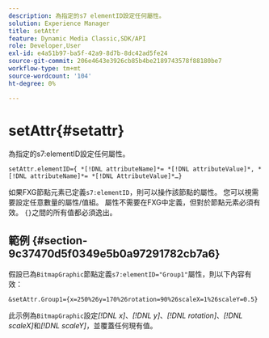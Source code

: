 ```yaml
---
description: 為指定的s7 elementID設定任何屬性。
solution: Experience Manager
title: setAttr
feature: Dynamic Media Classic,SDK/API
role: Developer,User
exl-id: e4a51b97-ba5f-42a9-8d7b-8dc42ad5fe24
source-git-commit: 206e4643e3926cb85b4be2189743578f88180be7
workflow-type: tm+mt
source-wordcount: '104'
ht-degree: 0%

---
```


# setAttr{#setattr}

為指定的s7:elementID設定任何屬性。

`setAttr.elementID={ *[!DNL attributeName]*= *[!DNL attributeValue]*, *[!DNL attributeName]*= *[!DNL AttributeValue]*…}`

如果FXG節點元素已定義`s7:elementID`，則可以操作該節點的屬性。 您可以視需要設定任意數量的屬性/值組。 屬性不需要在FXG中定義，但對於節點元素必須有效。 `{}`之間的所有值都必須逸出。

## 範例 {#section-9c37470d5f0349e5b0a97291782cb7a6}

假設已為`BitmapGraphic`節點定義`s7:elementID="Group1"`屬性，則以下內容有效：

`&setAttr.Group1={x=250%26y=170%26rotation=90%26scaleX=1%26scaleY=0.5}`

此示例為`BitmapGraphic`設定&#x200B;*[!DNL x]*、*[!DNL y]*、*[!DNL rotation]*、*[!DNL scaleX]*&#x200B;和&#x200B;*[!DNL scaleY]*，並覆蓋任何現有值。
